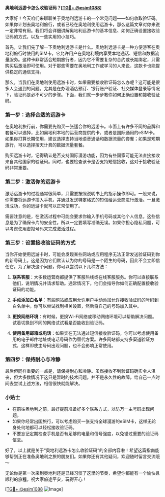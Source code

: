 **奥地利远游卡怎么收验证码？[[TG💪+ @esim1088](https://t.me/s/esim1088)]**

大家好！今天咱们来聊聊关于奥地利远游卡的一个常见问题——如何收取验证码。如果你计划去奥地利旅行，或者已经在奥地利使用远游卡，那么这篇文章对你来说一定非常有用。我们将会详细讲解奥地利远游卡的基本信息、如何正确设置接收验证码的方式，以及一些实用的小技巧。

首先，让我们先了解一下奥地利远游卡是什么。奥地利远游卡是一种方便游客在奥地利旅行时使用的SIM卡，它允许用户在奥地利境内享受本地通话、短信和数据流量服务。这种卡非常适合短期旅行者，因为它不需要复杂的合约或长期绑定，只需购买后激活即可使用。对于那些需要在奥地利工作或学习的人来说，这款卡也能提供稳定的通信支持。

那么，当我们在奥地利使用远游卡时，如果需要接收验证码怎么办呢？这可能是很多人会遇到的问题。尤其是在办理酒店预订、银行账户验证、社交媒体登录等情况下，验证码是必不可少的步骤。下面，我们就一步步教你如何正确设置和接收验证码。

### **第一步：选择合适的远游卡**
在奥地利旅行前，你需要先购买一张适合你的远游卡。市面上有许多不同的品牌和套餐可以选择，比如奥地利本地的运营商提供的卡，或者是国际通用的eSIM卡。如果你打算长期使用，建议选择支持当地语音通话和数据流量的套餐；如果是短期旅行，可以选择按天计费的数据流量套餐。

购买远游卡时，记得确认是否支持国际漫游功能，因为有些国家可能无法直接接收来自其他国家的验证码。同时，也要检查该卡是否支持短信接收，这对于接收验证码非常重要。

### **第二步：激活你的远游卡**
激活远游卡的过程通常很简单，只需要按照说明书上的指示操作即可。一般来说，你需要将远游卡插入手机，并通过发送特定格式的短信给运营商进行激活。一旦激活成功，你的远游卡就可以正常使用了。

需要注意的是，在激活过程中可能会要求你输入手机号码或其他个人信息。这些信息是为了确保卡片的安全性，所以一定要填写准确无误。如果你担心隐私问题，可以考虑使用虚拟号码来完成激活过程。

### **第三步：设置接收验证码的方式**
当你开始使用远游卡时，可能会发现某些网站或应用程序无法正常发送验证码到你的新号码上。这是因为它们默认认为你的号码是一个陌生的号码，因此不会立即信任它。为了解决这个问题，你可以尝试以下几种方法：

1. **联系客服**：大多数运营商都提供了客服热线或在线客服服务。你可以直接联系他们，说明情况并请求帮助。通常情况下，他们会指导你如何正确配置接收验证码的功能。
   
2. **手动添加白名单**：有些网站或应用允许用户手动添加允许接收验证码的号码到白名单中。你可以尝试找到相关设置，然后将自己的号码加入其中。

3. **更换网络环境**：有时候，更换Wi-Fi网络或移动网络环境可以帮助解决问题。试着切换到不同的网络试试看是否能收到验证码。

4. **使用备用邮箱或电话**：如果实在无法通过短信接收验证码，你可以考虑使用备用的电子邮件地址或电话号码作为替代方案。许多网站都支持多渠道验证方式，这样即使主号码出现问题，也不会影响正常使用。

### **第四步：保持耐心与冷静**
最后但同样重要的一点是，请保持耐心和冷静。虽然接收不到验证码确实令人沮丧，但大多数情况下这只是暂时的技术问题，并不是永久性的故障。给自己一点时间去尝试上述方法，相信很快就能解决。

### **小贴士**
- 在前往奥地利之前，最好提前准备好多个联系方式，以防万一主号码出现问题。
- 如果你经常出国旅行，可以考虑购买一张支持全球漫游的eSIM卡，这样无论身处何地都可以轻松接收验证码。
- 不要忘记定期检查手机是否有足够的电量和信号强度，以免错过重要的验证码信息。

好了，以上就是关于“奥地利远游卡怎么收验证码”的全部内容啦！希望这篇指南能够帮到正在准备奥地利之旅的朋友们。如果你还有其他疑问，欢迎随时留言交流哦～

无论你是第一次来到奥地利还是已经习惯了这里的节奏，希望你都能有一个愉快且顺利的旅程。祝大家旅途平安，玩得开心！

[[TG💪+ @esim1088](https://t.me/s/esim1088) ![Image](https://i.postimg.cc/4NQfJmqS/Snipaste-2025-05-13-00-14-12.png)]